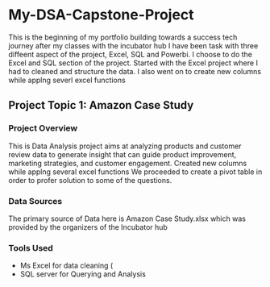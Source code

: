 # My-DSA-Capstone-Project

This is the beginning of my portfolio building towards a success tech journey after my classes with the incubator hub
I have been task with three diffeent aspect of the project, Excel, SQL and Powerbi. I choose to do the Excel and SQL section of the project.
Started with the Excel project where I had to cleaned and structure the data.
I also went on to create new columns while applng severl excel functions

## Project Topic 1: Amazon Case Study

### Project Overview
This is Data Analysis project aims at analyzing products and customer review data to generate insight that can
guide product improvement, marketing strategies, and customer engagement. Created new columns while applng several excel functions
We proceeded to create a pivot table in order to profer solution to some of the questions.

### Data Sources
The primary source of Data here is Amazon Case Study.xlsx which was provided by the organizers of the Incubator hub

### Tools Used
- Ms Excel for data cleaning (
- SQL server for Querying and Analysis
